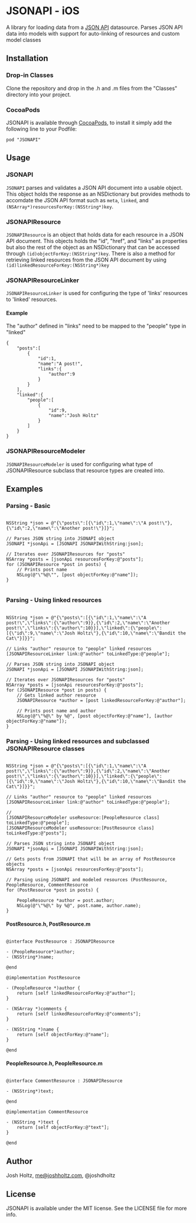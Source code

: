 # JSONAPI - iOS

A library for loading data from a [JSON API](http://jsonapi.org) datasource. Parses JSON API data into models with support for auto-linking of resources and custom model classes

## Installation

### Drop-in Classes
Clone the repository and drop in the .h and .m files from the "Classes" directory into your project.

### CocoaPods

JSONAPI is available through [CocoaPods](http://cocoapods.org), to install
it simply add the following line to your Podfile:

    pod "JSONAPI"

## Usage

### JSONAPI
`JSONAPI` parses and validates a JSON API document into a usable object. This object holds the response as an NSDictionary but provides methods to accomdate the JSON API format such as `meta`, `linked`, and `(NSArray*)resourcesForKey:(NSString*)key`.

### JSONAPIResource
`JSONAPIResource` is an object that holds data for each resource in a JSON API document. This objects holds the "id", "href", and "links" as properties but also the rest of the object as an NSDictionary that can be accessed through `(id)objectForKey:(NSString*)key`. There is also a method for retrieving linked resources from the JSON API document by using `(id)linkedResourceForKey:(NSString*)key`

### JSONAPIResourceLinker
`JSONAPIResourceLinker` is used for configuring the type of 'links' resources to 'linked' resources.

#### Example
The "author" defined in "links" need to be mapped to the "people" type in "linked"

````
{
    "posts":[
        {
            "id":1,
            "name":"A post!",
            "links":{
                "author":9
            }
        }
    ],
    "linked":{
        "people":[
            {
                "id":9,
                "name":"Josh Holtz"
            }
        ]
    }
}

````

### JSONAPIResourceModeler

`JSONAPIResourceModeler` is used for configuring what type of JSONAPIResource subclass that resource types are created into.

## Examples

### Parsing - Basic

```` objc

NSString *json = @"{\"posts\":[{\"id\":1,\"name\":\"A post!\"},{\"id\":2,\"name\":\"Another post!\"}]}";

// Parses JSON string into JSONAPI object
JSONAPI *jsonApi = [JSONAPI JSONAPIWithString:json];

// Iterates over JSONAPIResources for "posts"
NSArray *posts = [jsonApi resourcesForKey:@"posts"];
for (JSONAPIResource *post in posts) {
    // Prints post name
    NSLog(@"\"%@\"", [post objectForKey:@"name"]);
}


````

### Parsing - Using linked resources

```` objc

NSString *json = @"{\"posts\":[{\"id\":1,\"name\":\"A post!\",\"links\":{\"author\":9}},{\"id\":2,\"name\":\"Another post!\",\"links\":{\"author\":10}}],\"linked\":{\"people\":[{\"id\":9,\"name\":\"Josh Holtz\"},{\"id\":10,\"name\":\"Bandit the Cat\"}]}}";

// Links "author" resource to "people" linked resources
[JSONAPIResourceLinker link:@"author" toLinkedType:@"people"];

// Parses JSON string into JSONAPI object
JSONAPI *jsonApi = [JSONAPI JSONAPIWithString:json];

// Iterates over JSONAPIResources for "posts"
NSArray *posts = [jsonApi resourcesForKey:@"posts"];
for (JSONAPIResource *post in posts) {
    // Gets linked author resource
    JSONAPIResource *author = [post linkedResourceForKey:@"author"];
    
    // Prints post name and author
    NSLog(@"\"%@\" by %@", [post objectForKey:@"name"], [author objectForKey:@"name"]);
}

````

### Parsing - Using linked resources and subclassed JSONAPIResource classes

```` objc

NSString *json = @"{\"posts\":[{\"id\":1,\"name\":\"A post!\",\"links\":{\"author\":9}},{\"id\":2,\"name\":\"Another post!\",\"links\":{\"author\":10}}],\"linked\":{\"people\":[{\"id\":9,\"name\":\"Josh Holtz\"},{\"id\":10,\"name\":\"Bandit the Cat\"}]}}";

// Links "author" resource to "people" linked resources
[JSONAPIResourceLinker link:@"author" toLinkedType:@"people"];

//
[JSONAPIResourceModeler useResource:[PeopleResource class] toLinkedType:@"people"];
[JSONAPIResourceModeler useResource:[PostResource class] toLinkedType:@"posts"];

// Parses JSON string into JSONAPI object
JSONAPI *jsonApi = [JSONAPI JSONAPIWithString:json];

// Gets posts from JSONAPI that will be an array of PostResource objects
NSArray *posts = [jsonApi resourcesForKey:@"posts"];

// Parsing using JSONAPI and modeled resources (PostResource, PeopleResource, CommentResource
for (PostResource *post in posts) {
    
    PeopleResource *author = post.author;
    NSLog(@"\"%@\" by %@", post.name, author.name);
}

````

#### PostResource.h, PostResource.m

```` objc

@interface PostResource : JSONAPIResource

- (PeopleResource*)author;
- (NSString*)name;

@end

@implementation PostResource

- (PeopleResource *)author {
    return [self linkedResourceForKey:@"author"];
}

- (NSArray *)comments {
    return [self linkedResourceForKey:@"comments"];
}

- (NSString *)name {
    return [self objectForKey:@"name"];
}

@end

````

#### PeopleResource.h, PeopleResource.m

```` objc

@interface CommentResource : JSONAPIResource

- (NSString*)text;

@end

@implementation CommentResource

- (NSString *)text {
    return [self objectForKey:@"text"];
}

@end

````

## Author

Josh Holtz, me@joshholtz.com, @joshdholtz

## License

JSONAPI is available under the MIT license. See the LICENSE file for more info.

